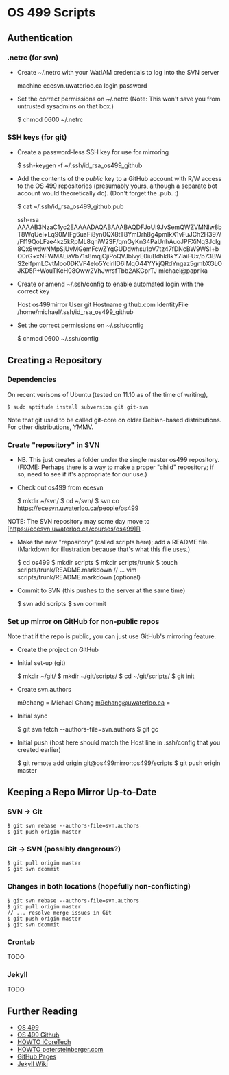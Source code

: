 OS 499 Scripts
===============

Authentication
--------------

### .netrc (for svn)

* Create ~/.netrc with your WatIAM credentials to log into the SVN server

    machine ecesvn.uwaterloo.ca login <USERNAME> password <PASSWORD>

* Set the correct permissions on ~/.netrc (Note: This won't save you from untrusted sysadmins on that box.)

    $ chmod 0600 ~/.netrc

### SSH keys (for git)

* Create a password-less SSH key for use for mirroring

    $ ssh-keygen -f ~/.ssh/id_rsa_os499_github

* Add the contents of the _public_ key to a GitHub account with R/W access to the OS 499 repositories (presumably yours, although a separate bot account would theoretically do). (Don't forget the .pub. :)

    $ cat ~/.ssh/id_rsa_os499_github.pub

    ssh-rsa AAAAB3NzaC1yc2EAAAADAQABAAABAQDFJoUl9JvSemQWZVMNlw8bT8WqUel+Lq90MIFg6uaFi8yn0QX8tT8YmDrh8g4pmIkX1vFuJCh2H397//Ff19QoLFze4kz5kRpML8qniW2SF/qmGyKn34PaUnhAuoJPFXiNq3JcIg8Qx8wdwNMpSjUvMGemFcwZYgGUDdwhsu1pV7tz47fDNcBW9WSl+bO0rG+xNFWMALiaVb71s8mqjCjiPoQVJblvyE0iuBdhk8kY7IaiFUx/b73BWS2elfpmLCvtMoo0DKVF4elo5YcirllD6IMqO44YYkjQRdYngaz5gmbXGLOJKD5P+WouTKcH08Oww2VhJwrsfTbb2AKGprTJ michael@paprika

* Create or amend ~/.ssh/config to enable automated login with the correct key

    Host os499mirror
    User git
    Hostname github.com
    IdentityFile /home/michael/.ssh/id_rsa_os499_github

* Set the correct permissions on ~/.ssh/config

    $ chmod 0600 ~/.ssh/config

Creating a Repository
---------------------

### Dependencies

On recent verisons of Ubuntu (tested on 11.10 as of the time of writing),

    $ sudo aptitude install subversion git git-svn

Note that git used to be called git-core on older Debian-based distributions. For other distributions, YMMV.

### Create "repository" in SVN

* NB. This just creates a folder under the single master os499 repository. (FIXME: Perhaps there is a way to make a proper "child" repository; if so, need to see if it's appropriate for our use.)

* Check out os499 from ecesvn

    $ mkdir ~/svn/
    $ cd ~/svn/
    $ svn co https://ecesvn.uwaterloo.ca/people/os499

NOTE: The SVN repository may some day move to [https://ecesvn.uwaterloo.ca/courses/os499][] .

* Make the new "repository" (called scripts here); add a README file. (Markdown for illustration because that's what this file uses.)

    $ cd os499
    $ mkdir scripts
    $ mkdir scripts/trunk
    $ touch scripts/trunk/README.markdown
    // ... vim scripts/trunk/README.markdown (optional)

* Commit to SVN (this pushes to the server at the same time)

    $ svn add scripts
    $ svn commit

### Set up mirror on GitHub for non-public repos

Note that if the repo is public, you can just use GitHub's mirroring feature.

* Create the project on GitHub

* Initial set-up (git)

    $ mkdir ~/git/
    $ mkdir ~/git/scripts/
    $ cd ~/git/scripts/
    $ git init

* Create svn.authors

    m9chang = Michael Chang <m9chang@uwaterloo.ca>
    <WatIAM username> = <full name> <uwaterloo email wrapped in pointy brackets> 

* Initial sync

    $ git svn fetch --authors-file=svn.authors
    $ git gc

* Initial push (host here should match the Host line in .ssh/config that you created earlier)

    $ git remote add origin git@os499mirror:os499/scripts
    $ git push origin master

Keeping a Repo Mirror Up-to-Date
--------------------------------

### SVN -> Git

    $ git svn rebase --authors-file=svn.authors
    $ git push origin master

### Git -> SVN (possibly dangerous?)

    $ git pull origin master
    $ git svn dcommit

### Changes in both locations (hopefully non-conflicting)

    $ git svn rebase --authors-file=svn.authors
    $ git pull origin master
    // ... resolve merge issues in Git
    $ git push origin master
    $ git svn dcommit

### Crontab

TODO

### Jekyll

TODO

Further Reading
---------------
* [OS 499][]
* [OS 499 Github][]
* [HOWTO iCoreTech][]
* [HOWTO petersteinberger.com][]
* [GitHub Pages][]
* [Jekyll Wiki][]

[OS 499]:                       <https://ece.uwaterloo.ca/~os499/>        "Official OS 499 Page"
[OS 499 Github]:                <http://os499.github.com>                 "OS 499 Page on GitHub"
[HOWTO iCoreTech]:              <http://www.icoretech.org/2009/08/how-to-mirror-a-svn-repository-on-github/> "How to mirror a SVN repository on GitHub (iCoreTech Research Labs)"
[HOWTO petersteinberger.com]:   <http://petersteinberger.com/2010/01/how-to-mirror-an-svn-repository-on-github/> "How to Mirror an SVN repository on GitHub (http://petersteinberger.com)"
[GitHub Pages]:                 <http://pages.github.com/>                "GitHub Pages"
[Jekyll Wiki]:                  <https://github.com/mojombo/jekyll/wiki>  "Jekyll Wiki"

